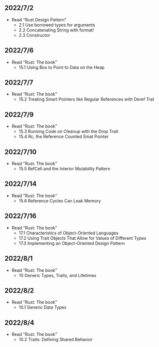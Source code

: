 ## 2022/7/2
- Read "Rust Design Pattern"
  - 2.1 Use borrowed types for arguments
  - 2.2 Concatenating String with format!
  - 2.3 Constructor

## 2022/7/6
- Read "Rust: The book"
  - 15.1 Using Box<T> to Point to Data on the Heap

## 2022/7/7
- Read "Rust: The book"
  - 15.2 Treating Smart Pointers like Regular References with Deref Trat

## 2022/7/9
- Read "Rust: The book"
  - 15.3 Running Code on Cleanup with the Drop Trait
  - 15.4 Rc<T>, the Reference Counted Smat Pointer

## 2022/7/10
- Read "Rust: The book"
  - 15.5 RefCell<T> and the Interior Mutability Pattern 

## 2022/7/14
- Read "Rust: The book"
  - 15.6 Reference Cycles Can Leak Memory

## 2022/7/16
- Read "Rust: The book"
  - 17.1 Characteristics of Object-Oriented Languages
  - 17.2 Using Trait Objects That Allow for Values of Different Types
  - 17.3 Implementing an Object-Oriented Design Pattern

## 2022/8/1
- Read "Rust: The book"
  - 10 Generic Types, Traits, and Lifetimes

## 2022/8/2
- Read "Rust: The book"
  - 10.1 Generic Data Types

## 2022/8/4
- Read "Rust: The book"
  - 10.2 Traits: Defining Shared Behavior
